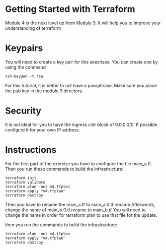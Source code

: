 # Getting Started with Terraform 
Module 4 is the next level up from Module 3. 
It will help you to improve your understanding of terraform 

# Keypairs
You will need to create a key pair for this execrises. You can create one by using the command 

```
ssh-keygen -t rsa 

```
For this tutorial, it is better to not have a passphrase. 
Make sure you place the pub key in the module 3 directory.  
 
# Security 
it is not ideal for you to have the ingress cidr block of 0.0.0.0/0. If possible configure it for your own IP address. 


# Instructions
For the first part of the exercise you have to configure the file main_a.tf. 
Then you run these commands to build the infrastructure:
```
terraform init
terraform validate
terraform plan -out m4.tfplan
terraform apply "m4.tfplan"
terraform destroy
```
Then you have to rename the main_a.tf to main_a.0.tf.rename
Afterwards, change the name of main_b.0.tf.rename to  main_b.tf
You will need to change the name in order for terraform plan to use thst file for the update. 

then you run the commands to build the infrastructure:

```
terraform plan -out m4.tfplan
terraform apply "m4.tfplan"
terraform destroy
```
